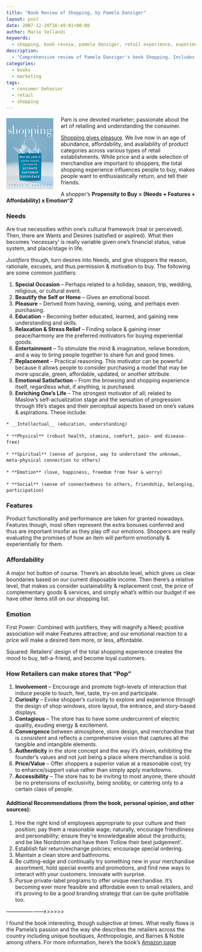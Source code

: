 ```yaml
---
title: "Book Review of Shopping, by Pamela Danziger"
layout: post
date: 2007-12-20T16:49:01+00:00
author: Mario Vellandi
keywords:
  - shopping, book reveiw, pamela danziger, retail experience, experience design, retail design, shopper experience, research
description:
  - "Comprehensive review of Pamela Danziger's book Shopping. Includes primary assertions and beliefs on creating exceptional retail experiences that delight shoppers"
categories:
  - books
  - marketing
tags:
  - consumer behavior
  - retail
  - shopping
---
```

<img class="alignleft" style="margin: 5px 20px 10px 0pt; float: left;" src="/images/2008/book-shopping.jpg" alt="shopping book cover" />Pam is one devoted marketer; passionate about the art of retailing and understanding the consumer.

[Shopping gives pleasure](http://www.amazon.com/gp/product/1419536362?ie=UTF8&tag=melodinmarke-20&linkCode=as2&camp=1789&creative=390957&creativeASIN=1419536362). We live now in an age of abundance, affordability, and availability of product categories across various types of retail establishments. While price and a wide selection of merchandise are important to shoppers, the total shopping experience influences people to buy, makes people want to enthusiastically return, and tell their friends.

A shopper&#8217;s **Propensity to Buy = (Needs + Features + Affordability) x Emotion^2**

### Needs

Are true necessities within one&#8217;s cultural framework (real or perceived). Then, there are Wants and Desires (satisfied or aspired). What then becomes &#8216;necessary&#8217; is really variable given one&#8217;s financial status, value system, and place/stage in life.

_Justifiers_ though, turn desires into Needs, and give shoppers the reason, rationale, excuses, and thus permission & motivation to buy. The following are some common justifiers:

  1. **Special Occasion** &#8211; Perhaps related to a holiday, season, trip, wedding, religious, or cultural event.
  2. **Beautify the Self or Home** &#8211; Gives an emotional boost.
  3. __Pleasure__ &#8211; Derived from having, owning, using, and perhaps even purchasing.
  4. **Education** &#8211; Becoming better educated, learned, and gaining new understanding and skills.
  5. **Relaxation & Stress Relief** &#8211; Finding solace & gaining inner peace/harmony are the preferred motivators for buying experiential goods.
  6. **Entertainment** &#8211; To stimulate the mind & imagination, relieve boredom, and a way to bring people together to share fun and good times.
  7. **Replacement** &#8211; Practical reasoning. This motivator can be powerful because it allows people to consider purchasing a model that may be more upscale, green, affordable, updated, or another attribute.
  8. **Emotional Satisfaction** &#8211; From the browsing and shopping experience itself, regardless what, if anything, is purchased.
  9. **Enriching One&#8217;s Life** &#8211; The strongest motivator of all; related to Maslow&#8217;s self-actualization stage and the sensation of progression through life&#8217;s stages and their perceptual aspects based on one&#8217;s values & aspirations. These include:

    * __Intellectual__ (education, understanding)

    * **Physical** (robust health, stamina, comfort, pain- and disease-free)

    * **Spiritual** (sense of purpose, way to understand the unknown, meta-physical connection to others)

    * **Emotion** (love, happiness, freedom from fear & worry)

    * **Social** (sense of connectedness to others, friendship, belonging, participation)

### Features

Product functionality and performance are taken for granted nowadays. Features though, most often represent the extra bonuses conferred and thus are important insofar as they play off our emotions. Shoppers are really evaluating the promises of how an item will perform emotionally & experientially for them.

### Affordability

A major hot button of course. There&#8217;s an absolute level, which gives us clear boundaries based on our current disposable income. Then there&#8217;s a relative level, that makes us consider sustainability & replacement cost, the price of complementary goods & services, and simply what&#8217;s within our budget if we have other items still on our shopping list.

### Emotion

First Power: Combined with justifiers, they will magnify a Need; positive association will make Features attractive; and our emotional reaction to a price will make a desired item more, or less, affordable.

Squared: Retailers&#8217; design of the total shopping experience creates the mood to buy, tell-a-friend, and become loyal customers.

### How Retailers can make stores that &#8220;Pop&#8221;

  1. **Involvement** &#8211; Encourage and promote high-levels of interaction that induce people to touch, feel, taste, try-on and participate.
  2. **Curiosity** &#8211; Evoke shopper&#8217;s curiosity to explore and experience through the design of shop windows, store layout, the entrance, and story-based displays.
  3. **Contagious** &#8211; The store has to have some undercurrent of electric quality, exuding energy & excitement.
  4. **Convergence** between atmosphere, store design, and merchandise that is consistent and reflects a comprehensive vision that captures all the tangible and intangible elements.
  5. **Authenticity** in the store concept and the way it&#8217;s driven, exhibiting the founder&#8217;s values and not just being a place where merchandise is sold.
  6. **Price/Value** &#8211; Offer shoppers a superior value at a reasonable cost; try to enhance/support value rather than simply apply markdowns.
  7. **Accessibility** &#8211; The store has to be inviting to most anyone; there should be no pretensions of exclusivity, being snobby, or catering only to a certain class of people.

#### Additional Recommendations (from the book, personal opinion, and other sources):

  1. Hire the right kind of employees appropriate to your culture and their position; pay them a reasonable wage; naturally, encourage friendliness and personability; ensure they&#8217;re knowledgeable about the products; and be like Nordstrom and have them &#8216;Follow their best judgement&#8217;.
  2. Establish fair return/exchange policies; encourage special ordering.
  3. Maintain a clean store and bathrooms.
  4. Be cutting-edge and continually try something new in your merchandise assortment, hold special events and promotions, and find new ways to interact with your customers. Innovate with surprise.
  5. Pursue private-label programs to offer unique merchandise. It&#8217;s becoming ever more feasible and affordable even to small retailers, and it&#8217;s proving to be a good branding strategy that can be quite profitable too.

&#8212;&#8212;&#8212;&#8212;&#8212;&#8212;&#8212;->>>>>>

I found the book interesting, though subjective at times. What really flows is the Pamela&#8217;s passion and the way she describes the retailers across the country including unique boutiques, Anthropologie, and Barnes & Noble among others. For more information, here&#8217;s the book&#8217;s [Amazon page](http://www.amazon.com/gp/product/1419536362?ie=UTF8&tag=melodinmarke-20&linkCode=as2&camp=1789&creative=390957&creativeASIN=1419536362)
